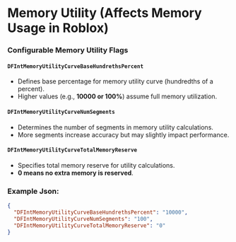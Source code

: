 # Memory Utility (Affects Memory Usage in Roblox)

### Configurable Memory Utility Flags

#### **`DFIntMemoryUtilityCurveBaseHundrethsPercent`**
-  Defines base percentage for memory utility curve (hundredths of a percent).
-  Higher values (e.g., **10000 or 100%**) assume full memory utilization.

#### **`DFIntMemoryUtilityCurveNumSegments`**
-  Determines the number of segments in memory utility calculations.
-  More segments increase accuracy but may slightly impact performance.

#### **`DFIntMemoryUtilityCurveTotalMemoryReserve`**
-  Specifies total memory reserve for utility calculations.
-  **0 means no extra memory is reserved**.

### Example Json:
```json
{
  "DFIntMemoryUtilityCurveBaseHundrethsPercent": "10000",
  "DFIntMemoryUtilityCurveNumSegments": "100",
  "DFIntMemoryUtilityCurveTotalMemoryReserve": "0"
}
```
